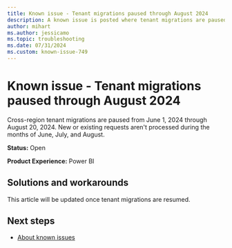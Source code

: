 ```yaml
---
title: Known issue - Tenant migrations paused through August 2024
description: A known issue is posted where tenant migrations are paused through August 2024.
author: mihart
ms.author: jessicamo
ms.topic: troubleshooting  
ms.date: 07/31/2024
ms.custom: known-issue-749
---
```


# Known issue - Tenant migrations paused through August 2024

Cross-region tenant migrations are paused from June 1, 2024 through August 20, 2024. New or existing requests aren't processed during the months of June, July, and August.

**Status:** Open

**Product Experience:** Power BI

## Solutions and workarounds

This article will be updated once tenant migrations are resumed.

## Next steps

- [About known issues](https://support.fabric.microsoft.com/known-issues)
